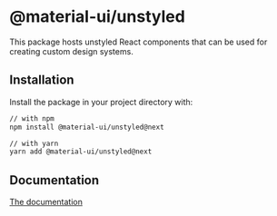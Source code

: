 # @material-ui/unstyled

This package hosts unstyled React components that can be used for creating custom design systems.

## Installation

Install the package in your project directory with:

```sh
// with npm
npm install @material-ui/unstyled@next

// with yarn
yarn add @material-ui/unstyled@next
```

## Documentation

[The documentation](https://material-ui.com/)
